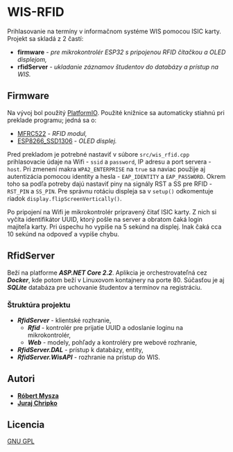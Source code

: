 # WIS-RFID

Prihlasovanie na termíny v informačnom systéme WIS pomocou ISIC karty. Projekt sa skladá z 2 častí:

* **firmware** - *pre mikrokontrolér ESP32 s pripojenou RFID čítačkou a OLED displejom,*
* **rfidServer** - *ukladanie záznamov študentov do databázy a prístup na WIS.*

## Firmware

Na vývoj bol použitý [PlatformIO](https://docs.platformio.org/en/latest/). Použité knižnice sa automaticky stiahnú pri preklade programu; jedná sa o:

* [MFRC522](https://github.com/miguelbalboa/rfid) - *RFID modul,*
* [ESP8266_SSD1306](https://github.com/ThingPulse/esp8266-oled-ssd1306) - *OLED displej.*

Pred prekladom je potrebné nastaviť v súbore `src/wis_rfid.cpp` prihlasovacie údaje na Wifi - `ssid` a `password`, IP adresu a port servera - `host`. Pri zmenení makra `WPA2_ENTERPRISE` na `true` sa naviac použije aj autentizácia pomocou identity a hesla - `EAP_IDENTITY` a `EAP_PASSWORD`. Okrem toho sa podľa potreby dajú nastaviť piny na signály RST a SS pre RFID - `RST_PIN` a `SS_PIN`. Pre správnu rotáciu displeja sa v `setup()` odkomentuje riadok `display.flipScreenVertically()`.

Po pripojení na Wifi je mikrokontrolér pripravený čitať ISIC karty. Z nich si vyčíta identifikátor UUID, ktorý pošle na server a obratom čaká login majiteľa karty. Pri úspechu ho vypíše na 5 sekúnd na displej. Inak čaká cca 10 sekúnd na odpoveď a vypíše chybu.

## RfidServer

Beží na platforme ***ASP.NET Core 2.2***. Aplikcia je orchestrovateľná cez ***Docker***, kde potom beží v Linuxovom kontajnery na porte 80. Súčasťou je aj ***SQLite*** databáza pre uchovanie študentov a termínov na registráciu.

### Štruktúra projektu

* ***RfidServer*** - klientské rozhranie,
    * ***Rfid*** - kontrolér pre prijatie UUID a odoslanie loginu na mikrokontrolér,
    * ***Web*** - modely, pohľady a kontroléry pre webové rozhranie,
* ***RfidServer.DAL*** - prístup k databázy, entity,
* ***RfidServer.WisAPI*** - rozhranie na prístup do WIS.

## Autori

* **[Róbert Mysza](mailto:xmysza00@stud.fit.vutbr.cz)**
* **[Juraj Chripko](mailto:xchrip00@stud.fit.vutbr.cz)**

## Licencia

[GNU GPL](LICENSE)